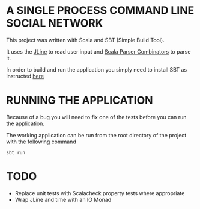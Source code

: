 A SINGLE PROCESS COMMAND LINE SOCIAL NETWORK
============================================

This project was written with Scala and SBT (Simple Build Tool).

It uses the [JLine] to read user input and [Scala Parser Combinators][scala-parser-combinators] to parse it.

In order to build and run the application you simply need to install SBT as instructed [here][installingSBT]

RUNNING THE APPLICATION
=======================

Because of a bug you will need to fix one of the tests before you can run the application.

The working application can be run from the root directory of the project with the following command

    sbt run

TODO
====

* Replace unit tests with Scalacheck property tests where appropriate
* Wrap JLine and time with an IO Monad



[JLine]: https://github.com/jline/jline2 "Jline"
[scala-parser-combinators]: https://github.com/scala/scala-parser-combinators "Scala Parser Combinators"
[installingSBT]: http://www.scala-sbt.org/release/tutorial/Setup.html "Installing SBT"
